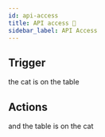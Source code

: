```yaml
---
id: api-access
title: API access 🚀
sidebar_label: API Access
---
```


## Trigger

the cat is on the table



## Actions

and the table is on the cat